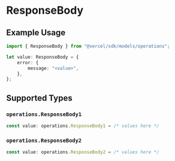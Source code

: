 # ResponseBody

## Example Usage

```typescript
import { ResponseBody } from "@vercel/sdk/models/operations";

let value: ResponseBody = {
    error: {
        message: "<value>",
    },
};
```

## Supported Types

### `operations.ResponseBody1`

```typescript
const value: operations.ResponseBody1 = /* values here */
```

### `operations.ResponseBody2`

```typescript
const value: operations.ResponseBody2 = /* values here */
```

